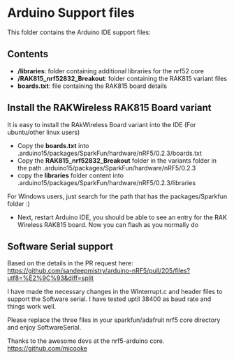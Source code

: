 Arduino Support files
======

This folder contains the Arduino IDE support files:

Contents
------
* **/libraries**: folder containing additional libraries for the nrf52 core
* **/RAK815_nrf52832_Breakout**: folder containing the RAK815 variant files
* **boards.txt**: file containing the RAK815 board details

Install the RAKWireless RAK815 Board variant
--------------------
It is easy to install the RAkWireless Board variant into the IDE (For ubuntu/other linux users)

* Copy the **boards.txt** into .arduino15/packages/SparkFun/hardware/nRF5/0.2.3/boards.txt
* Copy the **RAK815_nrf52832_Breakout** folder in the variants folder in the path .arduino15/packages/SparkFun/hardware/nRF5/0.2.3
* copy the **libraries** folder content into .arduino15/packages/SparkFun/hardware/nRF5/0.2.3/libraries

For Windows users, just search for the path that has the packages/Sparkfun folder :)

* Next, restart Arduino IDE, you should be able to see an entry for the RAK Wireless RAK815 board. Now you can flash as you normally do

Software Serial support
-------
Based on the details in the PR request here:
https://github.com/sandeepmistry/arduino-nRF5/pull/205/files?utf8=%E2%9C%93&diff=split

I have made the necessary changes in the WInterrupt.c and header files to support the Software serial. I have tested uptil 38400 as baud rate and things work well.

Please replace the three files in your sparkfun/adafruit nrf5 core directory and enjoy SoftwareSerial. 

Thanks to the awesome devs at the nrf5-arduino core.  
https://github.com/micooke
